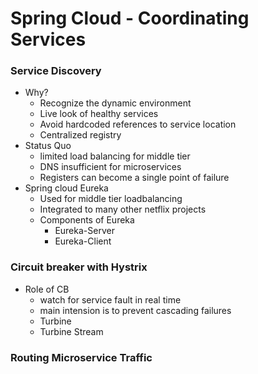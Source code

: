 # Spring Cloud - Coordinating Services

### Service Discovery
 - Why?
    - Recognize the dynamic environment
    - Live look of healthy services
    - Avoid hardcoded references to service location
    - Centralized registry 
 - Status Quo
    - limited load balancing for middle tier
    - DNS insufficient for microservices
    - Registers can become a single point of failure
 - Spring cloud Eureka
    - Used for middle tier loadbalancing
    - Integrated to many other netflix projects
    - Components of Eureka
        - Eureka-Server
        - Eureka-Client
### Circuit breaker with Hystrix
- Role of CB
   - watch for service fault in real time
   - main intension is to prevent cascading failures
   - Turbine
   - Turbine Stream
### Routing Microservice Traffic